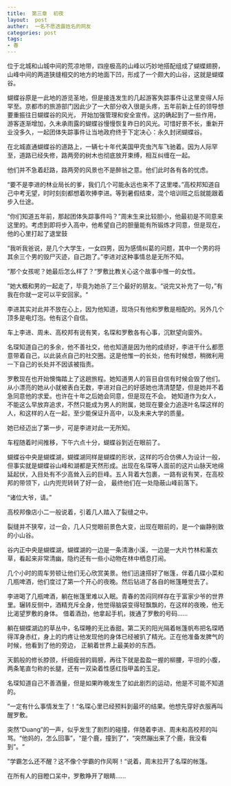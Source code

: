 ```yaml
---
title:  第三章  初夜
layout:  post
auther:  一名不愿透露姓名的网友
categories: post
tags:
- 春
---
```





位于北城和山城中间的荒凉地带，四座极高的山峰以巧妙地搭配组成了蝴蝶翅膀，山峰中间的两道狭缝相交的地方的地面下凹，形成了一个颇大的山谷，这就是蝴蝶谷。

蝴蝶谷原是一此地的游览圣地，但是接连发生的几起游客失踪事件让这里变得人际罕至。京都市的旅游部门因此少了一大部分收入很是头疼，五年前新上任的领导想要重振往日蝴蝶谷的风光，
开始加强管理和安全宣传。这的确起到了一些作用，游客逐渐增加，久未承雨露的蝴蝶谷慢慢恢复昨日的风光。可惜好景不长，重新开业没多久，一起团体失踪事件让当地政府终于下定决心：永久封闭蝴蝶谷。

在北城直通蝴蝶谷的道路上，一辆七十年代美国甲壳虫汽车飞驰着。因为人际罕至，道路已经失修，路两旁的树木也彻底放开束缚，相互纠缠在一起。

他们并不急着赶路，路两旁的风景也不是醉翁之意。他们此时各有各的忧虑。

“要不是李进的林业局长的爹，我们几个可能永远也来不了这里喽。”高校邦知道自己中考无望，时时刻刻都想着吹捧李进。等到暑假结束，混个培训班之后就能跟着步入仕途。

“你们知道五年前，那起团体失踪事件吗？”周末生来比较胆小，他最初是不同意来这里的。考虑到即将步入高中，他希望自己的胆量能有所锻炼才同意，但是现在，他的心里打起了退堂鼓

“我听我爸说，是几个大学生，一女四男，因为感情纠葛的问题，其中一个男的将其余三个男的毁尸灭迹，自己跑了。”李进对这种事情总是无所不知。

”那个女孩呢？她最后怎么样了？“罗敷比教关心这个故事中惟一的女性。

”她大概和男的一起走了，毕竟为她杀了三个最好的朋友。“说完又补充了一句，”有我在你就一定可以平安回家。“

李进其实对此并不放在心上，因为他知道，现场只有他和罗敷是相配的。另外几个顶多是电灯泡。他有这个自信。

车上李进、周未、高校邦有说有笑，名琛和罗敷各有心事，沉默望向窗外。

名琛知道自己的多余，他不善社交，他也知道是因为他的成绩好，李进干什么都愿意带着自己，以此装点自己的社交圈。这是他惟一的长处，他有时候想，稍微利用一下自己的长处并不因该被指责。

罗敷现在也开始懊悔踏上了这趟旅程。她知道男人的盲目自信有时候会毁了他们。从小漂亮的她从小就被表白无数，李进对自己的好感她也清清楚楚，但是她并不着急同意他的求爱。也许在十年之后她会同意，但是现在不会。
她知道作为女人，不能这么早放弃追求，不然只能成为男人的附属，她现在要全力追逐叶名琛这样的人，和这样的人在一起，至少能保证升高中，以及未来大学的质量。

她已经迈出了第一步，可是李进对此一无所知。

车程随着时间推移，下午六点十分，蝴蝶谷到近在眼前了。

蝴蝶谷中央是蝴蝶湖，蝴蝶湖同样是蝴蝶的形状，这样的巧合仿佛人为设计一般，但事实就是蝴蝶谷山峰和湖都是天然形成。出现在名琛等人面前的这片山脉天地绵延起伏，入目处有不少高耸入云的巨峰。五人背着大包裹，一路有说有笑，在高校邦的带领下，山内兜兜转转了好一会，
最终他们在一处隐蔽山峰前落下。

“诸位大爷，请。”

高校邦像店小二一般说着，引着几人踏入了裂缝之中。

裂缝并不狭窄，过一会，几人只觉眼前景色大变，出现在眼前的，是一个幽静别致的小山谷。

谷内正中央是蝴蝶湖，蝴蝶湖的一边是一条清澈小溪，一边是一大片竹林和薰衣草，看起来非常清幽，隐约还有一些小动物在林中栖息打闹。

几个小时的周车劳顿让他们无心欣赏美景。他们迅速搭好了帐篷，伴着几碟小菜和几瓶啤酒，他们度过了第一个开心的夜晚。然后钻进了各自的帐篷睡觉去了。

李进喝了几瓶啤酒，躺在帐篷里难以入眠。青春的苦闷同样存在于富家少爷的世界里。辗转反侧中，酒精充斥全身，他觉得脑袋变得轻飘飘的，在这样的夜晚，他无比渴望罗敷的身体。
借着酒劲，他拿起手机，拨通了罗敷的号码......

躺在蝴蝶湖边的草丛中，名琛睡的无比香甜。第二天的阳光隔着帐篷帆布把名琛晒得浑身赤红，身上的灼疼让他发现他的身体已经被扒了精光。正在他准备发脾气的时候，他看到了他的旁边，
正躺着世界上最美妙的东西。

天鹅般的修长脖颈，纤细瘦弱的肩膀，再往下就是盈盈一握的柳腰，平坦的小腹，两条笔直匀称的长腿，还有一双染着性感红指甲盖的玉足。

名琛知道自己不善酒量，但是如果昨晚发生了如此剧烈的运动，他是不可能不知道的。

”一定有什么事情发生了！“名琛心里已经预料到最坏的结果。他想先穿好衣服再叫醒罗敷。

突然“Duang”的一声，似乎发生了剧烈的碰撞，伴随着李进、周未和高校邦的叫骂。“他妈的，怎么回事”，“是个鹿，撞到了”，“突然蹦出来了个鹿，我没看到”。“

”学霸怎么还不醒？这不像个学霸的作风啊！“说着，周末拉开了名琛的帐篷。

在所有人的目瞪口呆中，罗敷睁开了眼睛......
